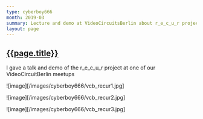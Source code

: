 ```yaml
---
type: cyberboy666
month: 2019-03
summary: Lecture and demo at VideoCircuitsBerlin about r_e_c_u_r project
layout: page
---
```


## [ {{page.title}} ]({{page.url}})

I gave a talk and demo of the r_e_c_u_r project at one of our VideoCircuitBerlin meetups

![image][/images/cyberboy666/vcb_recur1.jpg]

![image][/images/cyberboy666/vcb_recur2.jpg]

![image][/images/cyberboy666/vcb_recur3.jpg]
